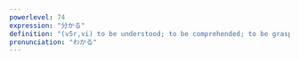 ```yaml
---
powerlevel: 74
expression: "分かる"
definition: "(v5r,vi) to be understood; to be comprehended; to be grasped; to become clear; to be known; to be discovered; to be realized; to be realised; to be found out; (P)"
pronunciation: "わかる"
---
```

